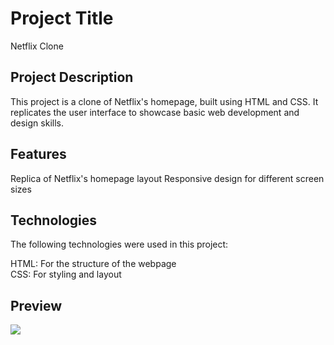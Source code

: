 <h1>Project Title</h1>
Netflix Clone

<h2>Project Description</h2>
This project is a clone of Netflix's homepage, built using HTML and CSS. It replicates the user interface to showcase basic web development and design skills.

<h2>Features</h2>
Replica of Netflix's homepage layout
Responsive design for different screen sizes

<h2>Technologies</h2>
The following technologies were used in this project:

HTML: For the structure of the webpage
<br>
CSS: For styling and layout

<h2>Preview</h2>

![][def]

[def]: netflix.gif



